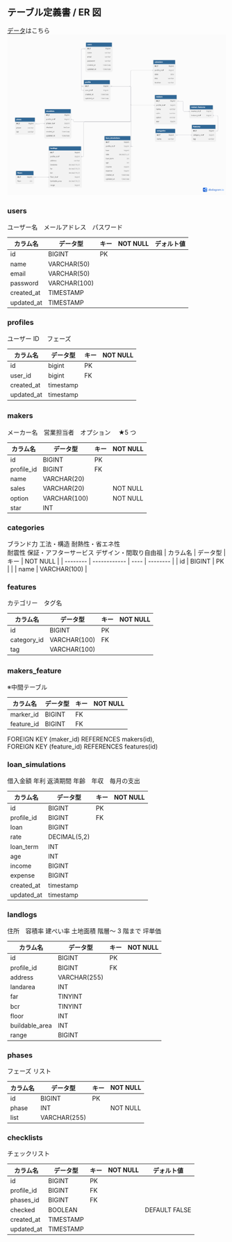 ## テーブル定義書 / ER 図

[データ](/docs/date.sql)はこちら
![alt text](/docs/images/ER.png)

### users

ユーザー名　メールアドレス　パスワード

| カラム名   | データ型     | キー | NOT NULL | デォルト値 |
| ---------- | ------------ | ---- | -------- | ---------- |
| id         | BIGINT       | PK   |          |
| name       | VARCHAR(50)  |      |          |
| email      | VARCHAR(50)  |      |          |
| password   | VARCHAR(100) |      |          |
| created_at | TIMESTAMP    |      |
| updated_at | TIMESTAMP    |      |

### profiles

ユーザー ID 　フェーズ

| カラム名   | データ型  | キー | NOT NULL |
| ---------- | --------- | ---- | -------- |
| id         | bigint    | PK   |
| user_id    | bigint    | FK   |
| created_at | timestamp |
| updated_at | timestamp |

### makers 　

メーカー名　営業担当者　オプション　 ★5 つ

| カラム名   | データ型     | キー | NOT NULL |
| ---------- | ------------ | ---- | -------- |
| id         | BIGINT       | PK   |
| profile_id | BIGINT       | FK   |
| name       | VARCHAR(20)  |      |
| sales      | VARCHAR(20)  |      | NOT NULL |
| option     | VARCHAR(100) |      | NOT NULL |
| star       | INT          |      |          |

### categories

ブランド力 工法・構造 耐熱性・省エネ性  
耐震性 保証・アフターサービス デザイン・間取り自由祖
| カラム名 | データ型 | キー | NOT NULL |
| -------- | ------------ | ---- | -------- |
| id | BIGINT | PK | |
| name | VARCHAR(100) |

### features

カテゴリー　タグ名

| カラム名    | データ型     | キー | NOT NULL |
| ----------- | ------------ | ---- | -------- |
| id          | BIGINT       | PK   |          |
| category_id | VARCHAR(100) | FK   |
| tag         | VARCHAR(100) |

### makers_feature 　

※中間テーブル

| カラム名   | データ型 | キー | NOT NULL |
| ---------- | -------- | ---- | -------- |
| marker_id  | BIGINT   | FK   |
| feature_id | BIGINT   | FK   |

FOREIGN KEY (maker_id) REFERENCES makers(id),  
FOREIGN KEY (feature_id) REFERENCES features(id)

### loan_simulations

借入金額 年利 返済期間 年齢　年収　毎月の支出

| カラム名   | データ型     | キー | NOT NULL |
| ---------- | ------------ | ---- | -------- |
| id         | BIGINT       | PK   |          |
| profile_id | BIGINT       | FK   |
| loan       | BIGINT       |      |
| rate       | DECIMAL(5,2) |      |
| loan_term  | INT          |      |
| age        | INT          |
| income     | BIGINT       |
| expense    | BIGINT       |
| created_at | timestamp    |
| updated_at | timestamp    |

### landlogs

住所　容積率 建ぺい率 土地面積 階層～ 3 階まで 坪単価

| カラム名       | データ型     | キー | NOT NULL |
| -------------- | ------------ | ---- | -------- |
| id             | BIGINT       | PK   |          |
| profile_id     | BIGINT       | FK   |
| address        | VARCHAR(255) |
| landarea       | INT          |
| far            | TINYINT      |
| bcr            | TINYINT      |
| floor          | INT          |      |          |
| buildable_area | INT          |
| range          | BIGINT       |      |

### phases

フェーズ リスト

| カラム名 | データ型     | キー | NOT NULL |
| -------- | ------------ | ---- | -------- |
| id       | BIGINT       | PK   |          |
| phase    | INT          |      | NOT NULL |
| list     | VARCHAR(255) |

### checklists

チェックリスト

| カラム名   | データ型  | キー | NOT NULL | デォルト値    |
| ---------- | --------- | ---- | -------- | ------------- |
| id         | BIGINT    | PK   |          |
| profile_id | BIGINT    | FK   |
| phases_id  | BIGINT    | FK   |          |
| checked    | BOOLEAN   |      |          | DEFAULT FALSE |
| created_at | TIMESTAMP |      |
| updated_at | TIMESTAMP |      |
